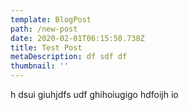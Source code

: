 ```yaml
---
template: BlogPost
path: /new-post
date: 2020-02-01T06:15:50.738Z
title: Test Post
metaDescription: df sdf df
thumbnail: ''
---
```

h dsui giuhjdfs udf ghihoiugigo hdfoijh io
